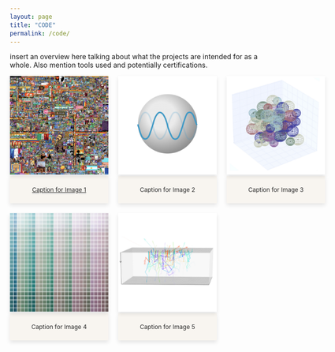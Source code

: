 ```yaml
---
layout: page
title: "CODE"
permalink: /code/
---
```


insert an overview here talking about what the projects are intended for as a whole. Also mention tools used and potentially certifications. 

<style>
  .image-grid {
    display: grid;
    grid-template-columns: repeat(3, 1fr);
    gap: 20px;
    justify-items: center;
    margin-bottom: 40px;
  }

  .image-grid-item {
    position: relative;
    text-align: center;
    width: 100%;
  }

  .image-grid img {
    width: 200px; /* Set the width of all images */
    height: auto; 
    border-radius: 0px;
    box-shadow: 0 4px 8px rgba(0, 0, 0, 0.1);
  }

  .caption {
    margin-top: 0;
    margin-left: auto;
    margin-right: auto;
    text-align: center;
    background-color: rgb(248, 245, 240);
    box-sizing: border-box;
    padding: 20px;
    border-radius: 0px;
    font-size: 12px;
    color: rgb(40, 40, 40);
    width: 200px;
    box-shadow: 0 4px 8px rgba(0, 0, 0, 0.1);
  }
</style>

<div class="image-grid">
  <div class="image-grid-item">
    <a href="/project1/">
    <img src="/images/code/rplacem.jpeg" alt="Image 1">
    <div class="caption">Caption for Image 1</div>
    </a>
  </div>
  <div class="image-grid-item">
    <img src="/images/code/pymie.jpeg" alt="Image 2">
    <div class="caption">Caption for Image 2</div>
  </div>
  <div class="image-grid-item">
    <img src="/images/code/mstm.jpeg" alt="Image 3">
    <div class="caption">Caption for Image 3</div>
  </div>
  <div class="image-grid-item">
    <img src="/images/code/colorpy.jpeg" alt="Image 4">
    <div class="caption">Caption for Image 4</div>
  </div>
    <div class="image-grid-item">
    <img src="/images/code/structural-color.jpeg" alt="Image 5">
    <div class="caption">Caption for Image 5</div>
  </div>
</div>
